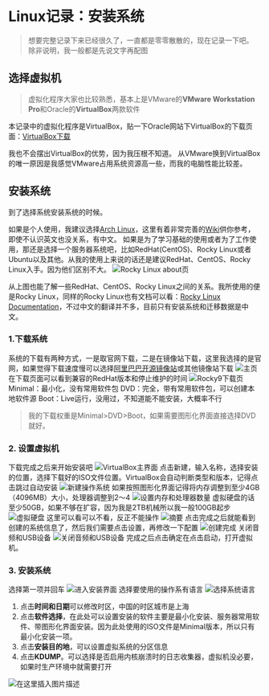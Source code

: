 # Linux记录：安装系统

> 想要完整记录下来已经很久了，一直都是零零散散的，现在记录一下吧。
> 除非说明，我一般都是先说文字再配图
## 选择虚拟机
> 虚拟化程序大家也比较熟悉，基本上是VMware的**VMware Workstation Pro**和Oracle的**VirtualBox**两款软件

本记录中的虚拟化程序是VirtualBox，贴一下Oracle网站下VirtualBox的下载页面：[VirtualBox下载](https://www.oracle.com/cn/virtualization/technologies/vm/downloads/virtualbox-downloads.html?source=:ow:o:p:nav:mmddyyVirtualBoxHero_cn&intcmp=:ow:o:p:nav:mmddyyVirtualBoxHero_cn)

我也不会摆出VirtualBox的优势，因为我压根不知道。
从VMware换到VirtualBox的唯一原因是我感觉VMware占用系统资源高一些，而我的电脑性能比较差。
## 安装系统
到了选择系统安装系统的时候。

如果是个人使用，我建议选择[Arch Linux](https://archlinux.org/)，这里有着非常完善的[Wiki](https://wiki.archlinux.org/)供你参考，即使不认识英文也没关系，有中文。
如果是为了学习基础的使用或者为了工作使用，那还是选择一个服务器系统吧，比如RedHat(CentOS)、Rocky Linux或者Ubuntu以及其他。从我的使用上来说的话还是建议RedHat、CentOS、Rocky Linux入手。因为他们区别不大。
![Rocky Linux about页](/images/Rocky-about-page.png)

从上图也能了解一些RedHat、CentOS、Rocky Linux之间的关系。我所使用的便是Rocky Linux，同样的Rocky Linux也有文档可以看：[Rocky Linux Documentation](https://docs.rockylinux.org/zh/)，不过中文的翻译并不多，目前只有安装系统和迁移数据是中文。
### 1.下载系统
系统的下载有两种方式，一是取官网下载，二是在镜像站下载，这里我选择的是官网，如果觉得下载速度慢可以选择[阿里巴巴开源镜像站](https://developer.aliyun.com/mirror/)或其他镜像站下载
![主页](/images/Rocky-home-page.png)
在下载页面可以看到兼容的RedHat版本和停止维护的时间
![Rocky9下载页](/images/Rocky-download-page.png)
Minimal：最小化，没有常用软件包
DVD：完全，带有常用软件包，可以创建本地软件源
Boot：Live运行，没用过，不知道能不能安装，大概率不行
> 我的下载权重是Minimal>DVD>Boot，如果需要图形化界面直接选择DVD就好。

### 2. 设置虚拟机
下载完成之后来开始安装吧
![VirtualBox主界面](/images/vb-1.png)
点击新建，输入名称，选择安装的位置，选择下载好的ISO文件位置。VirtualBox会自动判断类型和版本，记得点击跳过自动安装
![新建操作系统](/images/vb-2.png)
如果按照图形化界面记得将内存调整到至少4GB（4096MB）大小，处理器调整到2～4
![设置内存和处理器数量](/images/vb-3.png)
虚拟硬盘的话至少50GB，如果不够在扩容，因为我是2TB机械所以我一般100GB起步
![虚拟硬盘](/images/vb-4.png)
这里可以看可以不看，反正不能操作
![摘要](/images/vb-5.png)
点击完成之后就能看到创建的系统信息了，然后我们需要点击设置，再修改一下配置
![创建完成](/images/vb-6.png)
关闭音频和USB设备
![关闭音频和USB设备](/images/vb-7.png)
完成之后点击确定在点击启动，打开虚拟机。
### 3. 安装系统
选择第一项并回车
![进入安装界面](/images/vb-8.png)
选择要使用的操作系有语言
![选择系统语言](/images/vb-9.png)
1. 点击**时间和日期**可以修改时区，中国的时区城市是上海
2. 点击**软件选择**，在此处可以设置安装的软件主要是最小化安装、服务器常用软件、带图形化界面安装。因为此处使用的ISO文件是Minimal版本，所以只有最小化安装一项。
3. 点击**安装目的地**，可以设置虚拟系统的分区信息
4. 点击**KDUMP**。可以选择是否启用内核崩溃时的日志收集器，虚拟机没必要，如果时生产环境中就需要打开

![在这里插入图片描述](/images/vb-10.png)

